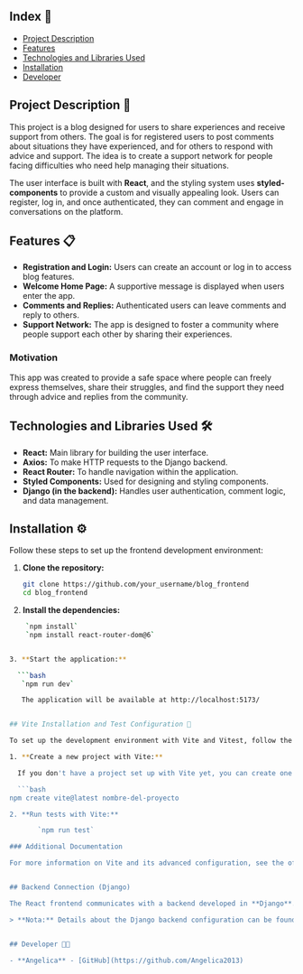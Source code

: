 ## Index 📑  
- [Project Description](#project-description-)  
- [Features](#features-)  
- [Technologies and Libraries Used](#technologies-and-libraries-used-)  
- [Installation](#installation-)  
- [Developer](#developer-)

## Project Description 📖 

This project is a blog designed for users to share experiences and receive support from others. The goal is for registered users to post comments about situations they have experienced, and for others to respond with advice and support. The idea is to create a support network for people facing difficulties who need help managing their situations.

The user interface is built with **React**, and the styling system uses **styled-components** to provide a custom and visually appealing look. Users can register, log in, and once authenticated, they can comment and engage in conversations on the platform.

## Features 📋

- **Registration and Login:** Users can create an account or log in to access blog features.
- **Welcome Home Page:** A supportive message is displayed when users enter the app.
- **Comments and Replies:** Authenticated users can leave comments and reply to others.
- **Support Network:** The app is designed to foster a community where people support each other by sharing their experiences.

### Motivation

This app was created to provide a safe space where people can freely express themselves, share their struggles, and find the support they need through advice and replies from the community.

## Technologies and Libraries Used 🛠️

- **React:** Main library for building the user interface.
- **Axios:** To make HTTP requests to the Django backend.
- **React Router:** To handle navigation within the application.
- **Styled Components:** Used for designing and styling components.
- **Django (in the backend):** Handles user authentication, comment logic, and data management.

## Installation ⚙️

Follow these steps to set up the frontend development environment:

1. **Clone the repository:**

   ```bash
   git clone https://github.com/your_username/blog_frontend
   cd blog_frontend

2. **Install the dependencies:**

 ```bash
    `npm install`
    `npm install react-router-dom@6`


3. **Start the application:**

  ```bash
   `npm run dev`

   The application will be available at http://localhost:5173/


## Vite Installation and Test Configuration 🧪

To set up the development environment with Vite and Vitest, follow the steps below:

1. **Create a new project with Vite:**

  If you don't have a project set up with Vite yet, you can create one using the following command:

  ```bash
npm create vite@latest nombre-del-proyecto

2. **Run tests with Vite:**

       `npm run test`

 ### Additional Documentation

For more information on Vite and its advanced configuration, see the official Vite documentation.[Additional Documentation](https://vitejs.dev/).


## Backend Connection (Django)

The React frontend communicates with a backend developed in **Django**. Django handles user authentication, the logic for the destination search form, and manages data related to destinations and itineraries. The connection is made through an API exposed by Django and consumed by the frontend using Axios. **Axios**.

> **Nota:** Details about the Django backend configuration can be found in its own README file.


## Developer 👩‍💻

- **Angelica** - [GitHub](https://github.com/Angelica2013)

